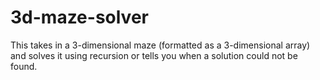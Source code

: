 # 3d-maze-solver
This takes in a 3-dimensional maze (formatted as a 3-dimensional array) and solves it using recursion or tells you when a solution could not be found.
